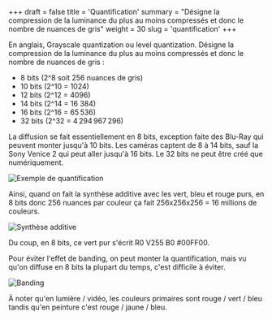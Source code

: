 +++
draft = false
title = 'Quantification'
summary = "Désigne la compression de la luminance du plus au moins compressés et donc le nombre de nuances de gris"
weight = 30
slug = 'quantification'
+++

En anglais, Grayscale quantization ou level quantization.
Désigne la compression de la luminance du plus au moins compressés et donc le nombre de nuances de gris :
* 8 bits (2^8 soit 256 nuances de gris)
* 10 bits (2^10 = 1024)
* 12 bits (2^12 = 4096)
* 14 bits (2^14 = 16 384)
* 16 bits (2^16 = 65 536)
* 32 bits (2^32 = 4 294 967 296)

La diffusion se fait essentiellement en 8 bits, exception faite des Blu-Ray qui peuvent monter jusqu'à 10 bits. Les caméras captent de 8 à 14 bits, sauf la Sony Venice 2 qui peut aller jusqu'à 16 bits. Le 32 bits ne peut être créé que numériquement.

![Exemple de quantification](https://www.researchgate.net/profile/Saddam-Bekhet/publication/318818149/figure/fig4/AS:525091446038533@1502202964332/grayscale-levels-quantized-into-two-different-levels.png)

Ainsi, quand on fait la synthèse additive avec les vert, bleu et rouge purs, en 8 bits donc 256 nuances par couleur ça fait 256x256x256 = 16 millions de couleurs.

![Synthèse additive](https://upload.wikimedia.org/wikipedia/commons/thumb/e/e0/Synthese%2B.svg/800px-Synthese%2B.svg.png)

Du coup, en 8 bits, ce vert pur s'écrit R0 V255 B0 #00FF00.

Pour éviter l'effet de banding, on peut monter la quantification, mais vu qu'on diffuse en 8 bits la plupart du temps, c'est difficile à éviter.

![Banding](https://upload.wikimedia.org/wikipedia/commons/9/9a/Colour_banding_example01.png)

À noter qu'en lumière / vidéo, les couleurs primaires sont rouge / vert / bleu tandis qu'en peinture c'est rouge / jaune / bleu.